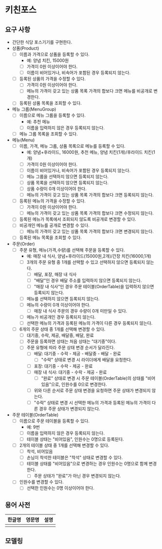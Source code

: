 # 키친포스

## 요구 사항
- 간단한 식당 포스기기를 구현한다.
- 상품(Product)
  - [ ] 이름과 가격으로 상품을 등록할 수 있다.
    - 예: 양념 치킨, 15000원
    - [ ] 가격이 0원 이상이어야 한다.    
    - [ ] 이름이 비어있거나, 비속어가 포함된 경우 등록되지 않는다.    
  - [ ] 등록된 상품의 가격을 수정할 수 있다.
    - [ ] 가격이 0원 이상이어야 한다.
    - [ ] 메뉴의 가격이 갖고 있는 상품 목록 가격의 합보다 크면 메뉴를 비공개로 변경한다. 
  - [ ] 등록된 상품 목록을 조회할 수 있다.
- 메뉴 그룹(MenuGroup)
  - [ ] 이름으로 메뉴 그룹을 등록할 수 있다.
    - 예: 추천 메뉴
    - [ ] 이름을 입력하지 않은 경우 등록되지 않는다.
  - [ ] 메뉴 그룹 목록을 조회할 수 있다.
- 메뉴(Menu)
  - [ ] 이름, 가격, 메뉴 그룹, 상품 목록으로 메뉴를 등록할 수 있다.
    - 예: 양념+후라이드, 16000원, 추천 메뉴, 양념 치킨(1개)/후라이드 치킨(1개)
    - [ ] 가격이 0원 이상이어야 한다.
    - [ ] 이름이 비어있거나, 비속어가 포함된 경우 등록되지 않는다.
    - [ ] 메뉴 그룹을 선택하지 않으면 등록되지 않는다.
    - [ ] 상품 목록을 선택하지 않으면 등록되지 않는다.
    - [ ] 상품 수량이 0개 이상이어야 한다.
    - [ ] 메뉴의 가격이 갖고 있는 상품 목록 가격의 합보다 크면 등록되지 않는다.
  - [ ] 등록된 메뉴의 가격을 수정할 수 있다.
    - [ ] 가격이 0원 이상이어야 한다.
    - [ ] 메뉴의 가격이 갖고 있는 상품 목록 가격의 합보다 크면 수정되지 않는다.
  - [ ] 등록된 메뉴가 목록에서 조회되지 않도록 비공개로 변경할 수 있다.
  - [ ] 비공개인 메뉴를 공개로 변경할 수 있다.
    - [ ] 메뉴의 가격이 갖고 있는 상품 목록 가격의 합보다 크면 변경되지 않는다.
  - [ ] 등록된 메뉴 목록을 조회할 수 있다.
- 주문(Order)
  - [ ] 주문 유형, 메뉴(가격,수량)를 선택해 주문을 등록할 수 있다.
    - 예: 매장 내 식사, 양념+후라이드(15000원,2개)/간장 치킨(16000,1개)
    - [ ] 3개의 주문 유형 중 1개를 선택할 수 있고 선택하지 않으면 등록되지 않는다.
      - [ ] 배달, 포장, 매장 내 식사
      - [ ] "배달"인 경우 배달 주소를 입력하지 않으면 등록되지 않는다.
      - [ ] "매장 내 식사"인 경우 주문 테이블(OrderTable)을 입력하지 않으면 등록되지 않는다.    
    - [ ] 메뉴를 선택하지 않으면 등록되지 않는다.
    - [ ] 메뉴의 수량이 0개 이상이어야 한다.
      - [ ] 매장 내 식사 주문의 경우 수량이 0개 미만일 수 있다.
    - [ ] 메뉴가 비공개인 경우 등록되지 않는다.
    - [ ] 선택한 메뉴의 가격과 등록된 메뉴의 가격이 다른 경우 등록되지 않는다.
  - [ ] 6개의 주문 상태 중 1개를 선택해 변경할 수 있다.
    - [ ] 대기중, 수락, 제공, 배달중, 배달, 완료
    - [ ] 주문을 등록하면 상태는 처음 상태는 "대기중"이다.
    - [ ] 주문 유형에 따라 주문 상태 변경 순서가 달라진다.
      - [ ] 배달: 대기중 - 수락 - 제공 - 배달중 - 배달 - 완료
        - [ ] "수락" 상태로 변경 시 라이더에게 배달을 요청한다.
      - [ ] 포장: 대기중 - 수락 - 제공 - 완료
      - [ ] 매장 내 식사: 대기중 - 수락 - 제공 - 완료
        - [ ] "완료" 상태로 변경 시 주문 테이블(OrderTable)의 상태를 "비어있음"으로, 인원수를 0으로 변경한다.
      - [ ] 위와 다른 순서로 주문 상태 변경을 요청하면 주문 상태가 변경되지 않는다. 
      - [ ] "수락" 상태로 변경 시 선택한 메뉴의 가격과 등록된 메뉴의 가격이 다른 경우 주문 상태가 변경되지 않는다.
- 주문 테이블(OrderTable)
  - [ ] 이름으로 주문 테이블을 등록할 수 있다.
    - 예: 9번
    - [ ] 이름을 입력하지 않은 경우 등록되지 않는다.
    - [ ] 테이블 상태는 "비어있음", 인원수는 0명으로 등록된다.
  - [ ] 2개의 테이블 상태 중 1개를 선택해 변경할 수 있다.
    - [ ] 착석, 비어있음
    - [ ] 손님이 착석한 테이블은 "착석" 상태로 변경할 수 있다.
    - [ ] 테이블 상태를 "비어있음"으로 변경하는 경우 인원수는 0명으로 함께 변경한다.
      - [ ] 주문 상태가 "완료"가 아닌 경우 변경되지 않는다.
  - [ ] 인원수를 변경할 수 있다.
    - [ ] 선택한 인원수는 0명 이상이어야 한다.

## 용어 사전

| 한글명 | 영문명 | 설명 |
| --- | --- | --- |
|  |  |  |

## 모델링